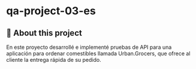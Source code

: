 # qa-project-03-es

## 🚀 About this project

En este proyecto desarrollé e implementé pruebas de API para una aplicación para ordenar comestibles llamada Urban.Grocers, que ofrece al cliente la entrega rápida de su pedido.
